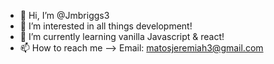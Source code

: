 - 👋 Hi, I’m @Jmbriggs3
- 👀 I’m interested in all things development!
- 🌱 I’m currently learning vanilla Javascript & react!
- 📫 How to reach me --> Email: matosjeremiah3@gmail.com

<!---
Jmbriggs3/Jmbriggs3 is a ✨ special ✨ repository because its `README.md` (this file) appears on your GitHub profile.
You can click the Preview link to take a look at your changes.
--->
